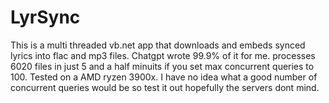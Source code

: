 # LyrSync

This is a multi threaded vb.net app that downloads and embeds synced lyrics into flac and mp3 files.
Chatgpt wrote 99.9% of it for me. 
processes 6020 files in just 5 and a half minuits if you set max concurrent queries to 100. Tested on a AMD ryzen 3900x.
I have no idea what a good number of concurrent queries would be so test it out hopefully the servers dont mind.

